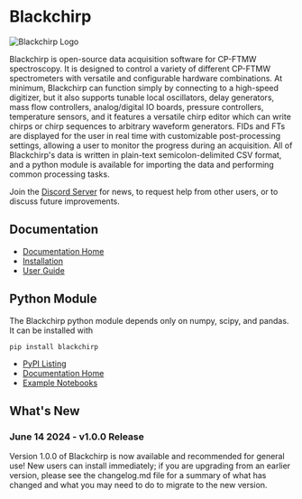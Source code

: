 # Blackchirp

![Blackchirp Logo](src/resources/icons/bc_logo_med.png)

Blackchirp is open-source data acquisition software for CP-FTMW spectroscopy. It is designed to control a variety of different CP-FTMW spectrometers with versatile and configurable hardware combinations. At minimum, Blackchirp can function simply by connecting to a high-speed digitizer, but it also supports tunable local oscillators, delay generators, mass flow controllers, analog/digital IO boards, pressure controllers, temperature sensors, and it features a versatile chirp editor which can write chirps or chirp sequences to arbitrary waveform generators. FIDs and FTs are displayed for the user in real time with customizable post-processing settings, allowing a user to monitor the progress during an acquisition. All of Blackchirp's data is written in plain-text semicolon-delimited CSV format, and a python module is available for importing the data and performing common processing tasks.

Join the [Discord Server](https://discord.gg/88CkbAKUZY) for news, to request help from other users, or to discuss future improvements.

## Documentation

- [Documentation Home](https://blackchirp.readthedocs.io/en/latest/index.html)
- [Installation](https://blackchirp.readthedocs.io/en/latest/user_guide/installation.html)
- [User Guide](https://blackchirp.readthedocs.io/en/latest/user_guide.html)

## Python Module

The Blackchirp python module depends only on numpy, scipy, and pandas. It can be installed with

```
pip install blackchirp
```

- [PyPI Listing](https://pypi.org/project/blackchirp/)
- [Documentation Home](https://blackchirp.readthedocs.io/en/latest/python.html)
- [Example Notebooks](https://blackchirp.readthedocs.io/en/latest/python/example.html)


## What's New

### June 14 2024 - v1.0.0 Release

Version 1.0.0 of Blackchirp is now available and recommended for general use! New users can install immediately; if you are upgrading from an earlier version, please see the changelog.md file for a summary of what has changed and what you may need to do to migrate to the new version.









